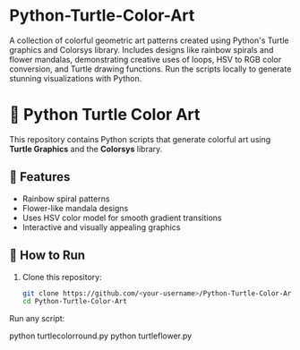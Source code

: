 # Python-Turtle-Color-Art
A collection of colorful geometric art patterns created using Python's Turtle graphics and Colorsys library.  Includes designs like rainbow spirals and flower mandalas, demonstrating creative uses of loops, HSV to RGB color  conversion, and Turtle drawing functions. Run the scripts locally to generate stunning visualizations with Python.

# 🎨 Python Turtle Color Art

This repository contains Python scripts that generate colorful art using **Turtle Graphics** and the **Colorsys** library.

## 🌟 Features
- Rainbow spiral patterns
- Flower-like mandala designs
- Uses HSV color model for smooth gradient transitions
- Interactive and visually appealing graphics

## 🚀 How to Run
1. Clone this repository:
   ```bash
   git clone https://github.com/<your-username>/Python-Turtle-Color-Art.git
   cd Python-Turtle-Color-Art

Run any script:

python turtlecolorround.py
python turtleflower.py
